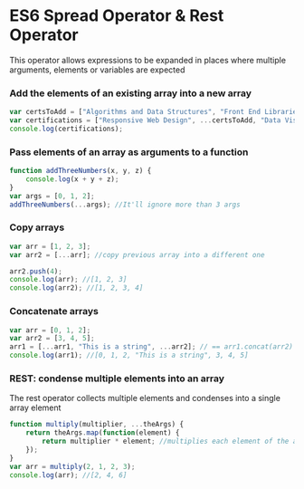 # ES6 Spread Operator & Rest Operator

This operator allows expressions to be expanded in places where multiple arguments, elements or variables are expected

### Add the elements of an existing array into a new array
```javascript
var certsToAdd = ["Algorithms and Data Structures", "Front End Libraries"];
var certifications = ["Responsive Web Design", ...certsToAdd, "Data Visualization", "APIs and Microservices", "Quality Assurance and Information Security"];
console.log(certifications);
```

### Pass elements of an array as arguments to a function
```javascript
function addThreeNumbers(x, y, z) {
	console.log(x + y + z);
}
var args = [0, 1, 2];
addThreeNumbers(...args); //It'll ignore more than 3 args
```

### Copy arrays
```javascript
var arr = [1, 2, 3];
var arr2 = [...arr]; //copy previous array into a different one

arr2.push(4);
console.log(arr); //[1, 2, 3]
console.log(arr2); //[1, 2, 3, 4]
```

### Concatenate arrays
```javascript
var arr = [0, 1, 2];
var arr2 = [3, 4, 5];
arr1 = [...arr1, "This is a string", ...arr2]; // == arr1.concat(arr2)
console.log(arr1); //[0, 1, 2, "This is a string", 3, 4, 5]
```

### REST: condense multiple elements into an array
The rest operator collects multiple elements and condenses into a single array element

```javascript
function multiply(multiplier, ...theArgs) {
	return theArgs.map(function(element) {
		return multiplier * element; //multiplies each element of the args
	});
}
var arr = multiply(2, 1, 2, 3);
console.log(arr); //[2, 4, 6]
```

